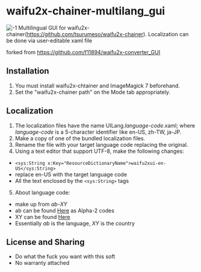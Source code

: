 # waifu2x-chainer-multilang_gui
![-1](https://user-images.githubusercontent.com/16046279/36453782-b3bb0cc0-16dc-11e8-999d-932c56684c56.png)
Multilingual GUI for waifu2x-chainer(https://github.com/tsurumeso/waifu2x-chainer). Localization can be done via user-editable xaml file

forked from https://github.com/f11894/waifu2x-converter_GUI

## Installation
1. You must install waifu2x-chtainer and ImageMagick 7 beforehand.
2. Set the "waifu2x-chainer path" on the Mode tab appropriately.

## Localization
1. The localization files have the name UILang._language-code_.xaml; where _language-code_ is a 5-character identifier like en-US, zh-TW, ja-JP.
2. Make a copy of one of the bundled localization files.
3. Rename the file with your target language code replacing the original.
4. Using a text editor that support UTF-8, make the following changes:
  * ```<sys:String x:Key="ResourceDictionaryName">waifu2xui-en-US</sys:String>```
  * replace en-US with the target language code
  * All the text enclosed by the ```<sys:String>``` tags
5. About language code:
  * make up from _ab_-_XY_
  * ab can be found [Here](http://www.loc.gov/standards/iso639-2/php/langcodes-search.php) as Alpha-2 codes
  * XY can be found [Here](https://www.iso.org/obp/ui/#search)
  * Essentially _ab_ is the language, _XY_ is the country
  
## License and Sharing
* Do what the fuck you want with this soft
* No warranty attached
